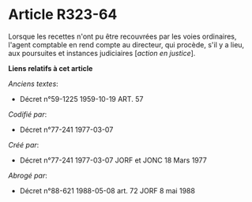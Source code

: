 # Article R323-64

Lorsque les recettes n'ont pu être recouvrées par les voies ordinaires, l'agent comptable en rend compte au directeur, qui
procède, s'il y a lieu, aux poursuites et instances judiciaires [*action en justice*].

**Liens relatifs à cet article**

_Anciens textes_:

  - Décret n°59-1225 1959-10-19 ART. 57

_Codifié par_:

  - Décret n°77-241 1977-03-07

_Créé par_:

  - Décret n°77-241 1977-03-07 JORF et JONC 18 Mars 1977

_Abrogé par_:

  - Décret n°88-621 1988-05-08 art. 72 JORF 8 mai 1988
